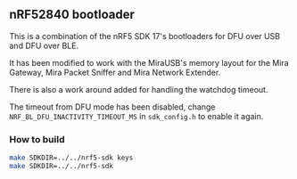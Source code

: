 ## nRF52840 bootloader

This is a combination of the nRF5 SDK 17's bootloaders for DFU over USB and DFU over BLE.

It has been modified to work with the MiraUSB's memory layout for
the Mira Gateway, Mira Packet Sniffer and Mira Network Extender.

There is also a work around added for handling the watchdog timeout.

The timeout from DFU mode has been disabled,
change `NRF_BL_DFU_INACTIVITY_TIMEOUT_MS` in `sdk_config.h` to enable it again.

### How to build
```sh
make SDKDIR=../../nrf5-sdk keys
make SDKDIR=../../nrf5-sdk
```
